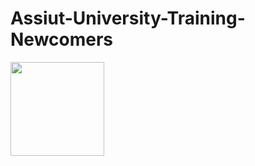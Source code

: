 # Assiut-University-Training-Newcomers

<a href="https://codeforces.com/group/MWSDmqGsZm/contests"><img src="download.png" width="150"></img> </a>
